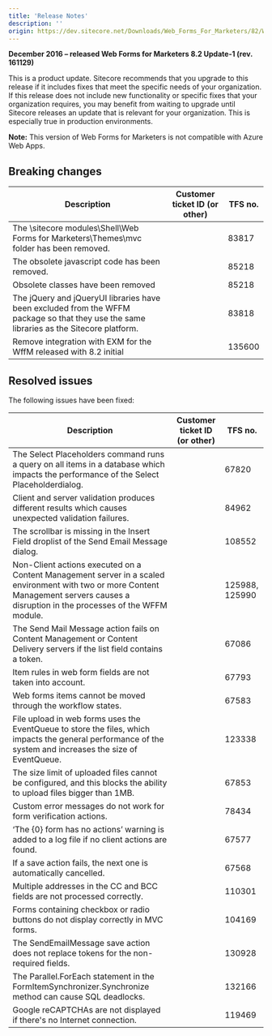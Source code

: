 ```yaml
---
title: 'Release Notes'
description: ''
origin: https://dev.sitecore.net/Downloads/Web_Forms_For_Marketers/82/Web_Forms_For_Marketers_82_Update1/Release_Notes
---
```


**December 2016 – released Web Forms for Marketers 8.2 Update-1 (rev. 161129)**

This is a product update. Sitecore recommends that you upgrade to this release if it includes fixes that meet the specific needs of your organization. If this release does not include new functionality or specific fixes that your organization requires, you may benefit from waiting to upgrade until Sitecore releases an update that is relevant for your organization. This is especially true in production environments.

**Note:** This version of Web Forms for Marketers is not compatible with Azure Web Apps​.

## Breaking changes

| Description                                                                                                                              | Customer ticket ID (or other) | TFS no. |
| ---------------------------------------------------------------------------------------------------------------------------------------- | ----------------------------- | ------- |
| The \sitecore modules\Shell\Web Forms for Marketers\Themes\mvc folder has been removed.​                                                 |                               | 83817   |
| ​The obsolete javascript code has been removed​.                                                                                         |                               | 85218   |
| Obsolete classes have been removed                                                                                                       |                               | 85218   |
| The jQuery and jQueryUI libraries have been excluded from the WFFM package so that they use the same libraries as the Sitecore platform. |                               | 83818   |
| Remove integration with EXM for the WffM released with 8.2 initial                                                                       |                               | 135600  |

## Resolved issues

The following issues have been fixed:

| Description                                                                                                                                                                                | Customer ticket ID (or other) | TFS no.        |
| ------------------------------------------------------------------------------------------------------------------------------------------------------------------------------------------ | ----------------------------- | -------------- |
| ​The Select Placeholders command runs a query on all items in a database which impacts the performance of the Select Placeholder​ dialog.                                                  |                               | 67820          |
| ​​Client and server validation produces different results which causes unexpected validation failures.                                                                                     |                               | 84962          |
| ​The scrollbar is missing in the Insert Field droplist of the Send Email Message dialog.                                                                                                   |                               | 108552         |
| ​Non-Client actions executed on a Content Management server in a scaled environment with two or more Content Management servers​​ causes a disruption in the processes of the WFFM module. |                               | 125988, 125990 |
| ​The Send Mail Message action fails on Content Management or Content Delivery servers if the list field contains a token.                                                                  |                               | 67086          |
| ​Item rules in web form fields are not taken into account.                                                                                                                                 |                               | 67793          |
| ​Web forms items cannot be moved through the workflow states.                                                                                                                              |                               | 67583          |
| ​File upload in web forms uses the EventQueue to store the files, which impacts the general performance of the system and increases the size of EventQueue.                                |                               | 123338         |
| ​The size limit of uploaded files cannot be configured, and this blocks the ability to upload files bigger than 1MB.                                                                       |                               | 67853          |
| ​​Custom error messages do not work for form verification actions.                                                                                                                         |                               | 78434          |
| ​‘The \{0\} form has no actions’ warning is added to a log file if no client actions are found​.                                                                                           |                               | 67577          |
| ​If a save action fails, the next one is automatically cancelled.                                                                                                                          |                               | 67568          |
| ​Multiple addresses in the CC and BCC fields are not processed correctly​.                                                                                                                 |                               | 110301         |
| ​Forms containing checkbox or radio buttons do not display correctly in MVC forms.                                                                                                         |                               | 104169         |
| ​The SendEmailMessage save action does not replace tokens for the non-required fields.                                                                                                     |                               | 130928         |
| ​The Parallel.ForEach statement in the FormItemSynchronizer.Synchronize method can cause SQL deadlocks​.                                                                                   |                               | 132166         |
| ​​Google reCAPTCHAs are not displayed if there's no Internet connection.                                                                                                                   |                               | 119469         |
